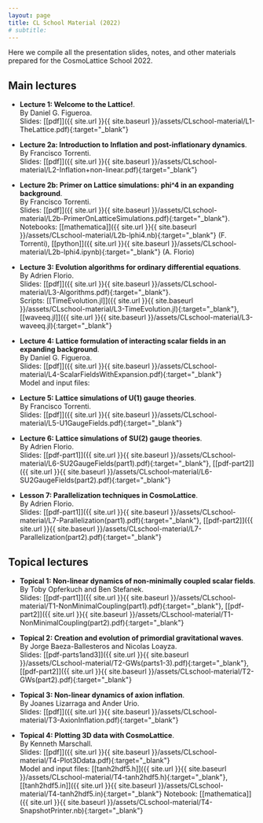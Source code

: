 ```yaml
---
layout: page
title: CL School Material (2022)
# subtitle:
---
```


Here we compile all the presentation slides, notes, and other materials prepared for the CosmoLattice School 2022.

## Main lectures

- **Lecture 1: Welcome to the Lattice!**. <br>
  By Daniel G. Figueroa.<br>
   Slides: [[pdf]]({{ site.url }}{{ site.baseurl }}/assets/CLschool-material/L1-TheLattice.pdf){:target="_blank"}   

- **Lecture 2a: Introduction to Inflation and post-inflationary dynamics**.<br> 
   By Francisco Torrenti.<br>
   Slides: [[pdf]]({{ site.url }}{{ site.baseurl }}/assets/CLschool-material/L2-Inflation+non-linear.pdf){:target="_blank"}   

- **Lecture 2b: Primer on Lattice simulations: phi^4 in an expanding background**. <br>
   By Francisco Torrenti.<br>
   Slides: [[pdf]]({{ site.url }}{{ site.baseurl }}/assets/CLschool-material/L2b-PrimerOnLatticeSimulations.pdf){:target="_blank"}.<br>
   Notebooks: [[mathematica]]({{ site.url }}{{ site.baseurl }}/assets/CLschool-material/L2b-lphi4.nb){:target="_blank"} (F. Torrenti),
    	      [[python]]({{ site.url }}{{ site.baseurl }}/assets/CLschool-material/L2b-lphi4.ipynb){:target="_blank"} (A. Florio)

- **Lecture 3: Evolution algorithms for ordinary differential equations**.<br> 
  By Adrien Florio.<br>
  Slides: [[pdf]]({{ site.url }}{{ site.baseurl }}/assets/CLschool-material/L3-Algorithms.pdf){:target="_blank"}.<br>
  Scripts: [[TimeEvolution.jl]]({{ site.url }}{{ site.baseurl }}/assets/CLschool-material/L3-TimeEvolution.jl){:target="_blank"}, [[waveeq.jl]]({{ site.url }}{{ site.baseurl }}/assets/CLschool-material/L3-waveeq.jl){:target="_blank"}

- **Lecture 4: Lattice formulation of interacting scalar fields in an expanding background**.<br> 
	By Daniel G. Figueroa.<br>
  Slides: [[pdf]]({{ site.url }}{{ site.baseurl }}/assets/CLschool-material/L4-ScalarFieldsWithExpansion.pdf){:target="_blank"}<br>
  Model and input files: <br>

- **Lecture 5: Lattice simulations of U(1) gauge theories**. <br>
   By Francisco Torrenti.<br>
   Slides: [[pdf]]({{ site.url }}{{ site.baseurl }}/assets/CLschool-material/L5-U1GaugeFields.pdf){:target="_blank"}<br>

- **Lecture 6: Lattice simulations of SU(2) gauge theories**.<br> 
By Adrien Florio.<br>
   Slides: [[pdf-part1]]({{ site.url }}{{ site.baseurl }}/assets/CLschool-material/L6-SU2GaugeFields(part1).pdf){:target="_blank"}, [[pdf-part2]]({{ site.url }}{{ site.baseurl }}/assets/CLschool-material/L6-SU2GaugeFields(part2).pdf){:target="_blank"}<br>

- **Lesson 7: Parallelization techniques in CosmoLattice**. <br>
	By Adrien Florio.<br>
	Slides: [[pdf-part1]]({{ site.url }}{{ site.baseurl }}/assets/CLschool-material/L7-Parallelization(part1).pdf){:target="_blank"}, [[pdf-part2]]({{ site.url }}{{ site.baseurl }}/assets/CLschool-material/L7-Parallelization(part2).pdf){:target="_blank"}<br>


## Topical lectures

- **Topical 1: Non-linear dynamics of non-minimally coupled scalar fields**. <br>
	By Toby Opferkuch and Ben Stefanek.<br>
	Slides: [[pdf-part1]]({{ site.url }}{{ site.baseurl }}/assets/CLschool-material/T1-NonMinimalCoupling(part1).pdf){:target="_blank"}, [[pdf-part2]]({{ site.url }}{{ site.baseurl }}/assets/CLschool-material/T1-NonMinimalCoupling(part2).pdf){:target="_blank"}<br>

- **Topical 2: Creation and evolution of primordial gravitational waves**.<br> 
	By Jorge Baeza-Ballesteros and Nicolas Loayza.<br>
	Slides: [[pdf-parts1and3]]({{ site.url }}{{ site.baseurl }}/assets/CLschool-material/T2-GWs(parts1-3).pdf){:target="_blank"}, [[pdf-part2]]({{ site.url }}{{ site.baseurl }}/assets/CLschool-material/T2-GWs(part2).pdf){:target="_blank"}<br>
	
- **Topical 3: Non-linear dynamics of axion inflation**. <br>
	By Joanes Lizarraga and Ander Urio. <br>
	Slides: [[pdf]]({{ site.url }}{{ site.baseurl }}/assets/CLschool-material/T3-AxionInflation.pdf){:target="_blank"}
	
- **Topical 4: Plotting 3D data with CosmoLattice**. <br>
	By Kenneth Marschall. <br>
	Slides: [[pdf]]({{ site.url }}{{ site.baseurl }}/assets/CLschool-material/T4-Plot3Ddata.pdf){:target="_blank"}<br>
	Model and input files: [[tanh2hdf5.h]]({{ site.url }}{{ site.baseurl }}/assets/CLschool-material/T4-tanh2hdf5.h){:target="_blank"}, [[tanh2hdf5.in]]({{ site.url }}{{ site.baseurl }}/assets/CLschool-material/T4-tanh2hdf5.in){:target="_blank"}
	Notebook: [[mathematica]]({{ site.url }}{{ site.baseurl }}/assets/CLschool-material/T4-SnapshotPrinter.nb){:target="_blank"} 
